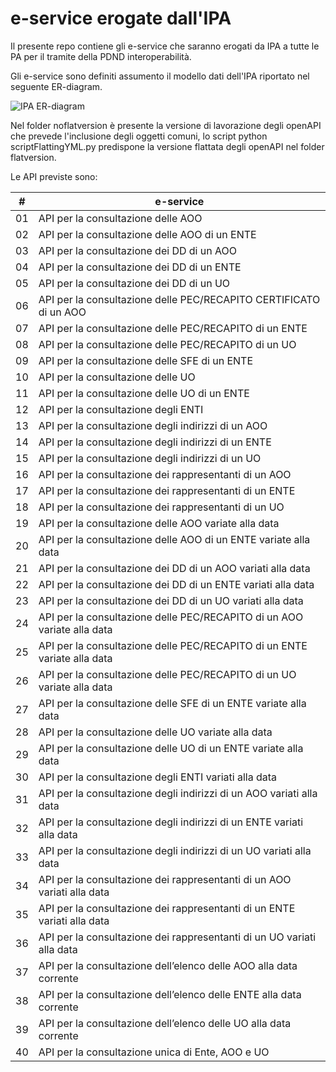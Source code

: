 # e-service erogate dall'IPA

Il presente repo contiene gli e-service che saranno erogati da IPA a tutte le PA per il tramite della PDND interoperabilità.

Gli e-service sono definiti assumento il modello dati dell'IPA riportato nel seguente ER-diagram.

![IPA ER-diagram](/IPA-DATA_ER%20diagram.drawio.png)

Nel folder noflatversion è presente la versione di lavorazione degli openAPI che prevede l'inclusione degli oggetti comuni, lo script python scriptFlattingYML.py predispone la versione flattata degli openAPI nel folder flatversion.

Le API previste sono:

| # | e-service |
|---|---|
| 01 | API per la consultazione delle AOO |
| 02 | API per la consultazione delle AOO di un ENTE |
| 03 | API per la consultazione dei DD di un AOO |
| 04 | API per la consultazione dei DD di un ENTE |
| 05 | API per la consultazione dei DD di un UO |
| 06 | API per la consultazione delle PEC/RECAPITO CERTIFICATO di un AOO |
| 07 | API per la consultazione delle PEC/RECAPITO di un ENTE |
| 08 | API per la consultazione delle PEC/RECAPITO di un UO |
| 09 | API per la consultazione delle SFE di un ENTE |
| 10 | API per la consultazione delle UO |
| 11 | API per la consultazione delle UO di un ENTE |
| 12 | API per la consultazione degli ENTI |
| 13 | API per la consultazione degli indirizzi di un AOO |
| 14 | API per la consultazione degli indirizzi di un ENTE |
| 15 | API per la consultazione degli indirizzi di un UO |
| 16 | API per la consultazione dei rappresentanti di un AOO |
| 17 | API per la consultazione dei rappresentanti di un ENTE |
| 18 | API per la consultazione dei rappresentanti di un UO |
| 19 | API per la consultazione delle AOO variate alla data |
| 20 | API per la consultazione delle AOO di un ENTE variate alla data |
| 21 | API per la consultazione dei DD di un AOO variati alla data |
| 22 | API per la consultazione dei DD di un ENTE variati alla data |
| 23 | API per la consultazione dei DD di un UO variati alla data |
| 24 | API per la consultazione delle PEC/RECAPITO di un AOO variate alla data |
| 25 | API per la consultazione delle PEC/RECAPITO di un ENTE variate alla data |
| 26 | API per la consultazione delle PEC/RECAPITO di un UO variate alla data |
| 27 | API per la consultazione delle SFE di un ENTE variate alla data |
| 28 | API per la consultazione delle UO variate alla data |
| 29 | API per la consultazione delle UO di un ENTE variate alla data |
| 30 | API per la consultazione degli ENTI variati alla data |
| 31 | API per la consultazione degli indirizzi di un AOO variati alla data |
| 32 | API per la consultazione degli indirizzi di un ENTE variati alla data |
| 33 | API per la consultazione degli indirizzi di un UO variati alla data |
| 34 | API per la consultazione dei rappresentanti di un AOO variati alla data |
| 35 | API per la consultazione dei rappresentanti di un ENTE variati alla data |
| 36 | API per la consultazione dei rappresentanti di un UO variati alla data |
| 37 | API per la consultazione dell’elenco delle AOO alla data corrente  |
| 38 | API per la consultazione dell’elenco delle ENTE alla data corrente  |
| 39 | API per la consultazione dell’elenco delle UO alla data corrente  |
| 40 | API per la consultazione unica di Ente, AOO e UO |
